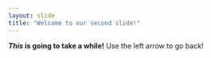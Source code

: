 ```yaml
---
layout: slide
title: "Welcome to our second slide!"
---
```

__*This* is going to take a while!__
Use the left arrow to go back!
